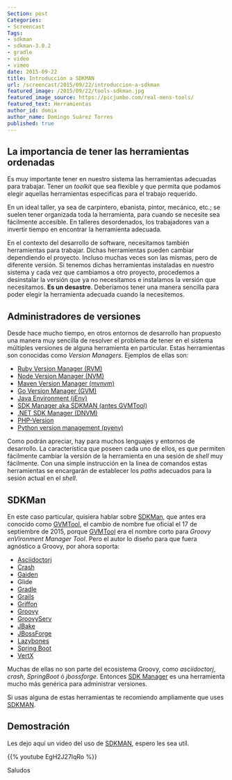 ```yaml
---
Section: post
Categories: 
- Screencast
Tags:
- sdkman
- sdkman-3.0.2
- gradle
- video
- vimeo
date: 2015-09-22
title: Introducción a SDKMAN
url: /screencast/2015/09/22/introduccion-a-sdkman
featured_image: /2015/09/22/tools-sdkman.jpg
featured_image_source: https://picjumbo.com/real-mens-tools/
featured_text: Herramientas
author_id: domix
author_name: Domingo Suárez Torres
published: true
---
```


## La importancia de tener las herramientas ordenadas

Es muy importante tener en nuestro sistema las herramientas adecuadas para trabajar. Tener un _toolkit_ que sea flexible y que permita que podamos elegir aquellas herramientas especificas para el trabajo requerido.

En un ideal taller, ya sea de carpintero, ebanista, pintor, mecánico, etc.; se suelen tener organizada toda la herramienta, para cuando se necesite sea fácilmente accesible. En talleres desordenados, los trabajadores van a invertir tiempo en encontrar la herramienta adecuada.

En el contexto del desarrollo de software, necesitamos también herramientas para trabajar. Dichas herramientas pueden cambiar dependiendo el proyecto. Incluso muchas veces son las mismas, pero de diferente versión. Si tenemos dichas herramientas instaladas en nuestro sistema y cada vez que cambiamos a otro proyecto, procedemos a desinstalar la versión que ya no necesitamos e instalamos la versión que necesitamos. __Es un desastre__. Deberíamos tener una manera sencilla para poder elegir la herramienta adecuada cuando la necesitemos.

## Administradores de versiones

Desde hace mucho tiempo, en otros entornos de desarrollo han propuesto una manera muy sencilla de resolver el problema de tener en el sistema múltiples versiones de alguna herramienta en particular. Estas herramientas son conocidas como _Version Managers_. Ejemplos de ellas son:

* [Ruby Version Manager (RVM)][1]
* [Node Version Manager (NVM)][2]
* [Maven Version Manager (mvnvm)][3]
* [Go Version Manager (GVM)][4]
* [Java Environment (jEnv)][5]
* [SDK Manager aka SDKMAN (antes GVMTool)][6]
* [.NET SDK Manager (DNVM)][7]
* [PHP-Version][8]
* [Python version management (pyenv)][9]

Como podrán apreciar, hay para muchos lenguajes y entornos de desarrollo. La característica que poseen cada uno de ellos, es que permiten fácilmente cambiar la versión de la herramienta en una sesión de _shell_ muy fácilmente. Con una simple instrucción en la linea de comandos estas herramientas se encargarán de establecer los _paths_ adecuados para la sesión actual en el _shell_.

## SDKMan

En este caso particular, quisiera hablar sobre [SDKMan][6], que antes era conocido como [GVMTool][6], el cambio de nombre fue oficial el 17 de septiembre de 2015, porque [GVMTool][6] era el nombre corto para _Groovy enVironment Manager Tool_. Pero el autor lo diseño para que fuera agnóstico a Groovy, por ahora soporta:

* [Asciidoctorj][10]
* [Crash][11]
* [Gaiden][12]
* Glide
* [Gradle][13]
* [Grails][14]
* [Griffon][15]
* [Groovy][16]
* [GroovyServ][17]
* [JBake][18]
* [JBossForge][19]
* [Lazybones][20]
* [Spring Boot][21]
* [VertX][22]

Muchas de ellas no son parte del ecosistema Groovy, como _asciidoctorj_, _crash_, _SpringBoot_ ó _jbossforge_. Entonces [SDK Manager][6] es una herramienta mucho más genérica para administrar versiones.

Si usas alguna de estas herramientas te recomiendo ampliamente que uses [SDKMAN][6].

## Demostración

Les dejo aquí un video del uso de [SDKMAN][6], espero les sea utíl.

{{% youtube EgH2J27lqRo %}}

Saludos


[1]: https://rvm.io
[2]: https://github.com/creationix/nvm
[3]: http://mvnvm.org
[4]: https://github.com/moovweb/gvm
[5]: http://www.jenv.be
[6]: http://sdkman.io
[7]: https://github.com/aspnet/dnvm
[8]: https://github.com/wilmoore/php-version
[9]: https://github.com/yyuu/pyenv
[10]: https://github.com/asciidoctor/asciidoctorj
[11]: http://www.crashub.org
[12]: https://github.com/kobo/gaiden
[13]: http://gradle.org
[14]: https://grails.org
[15]: http://griffon-framework.org
[16]: http://www.groovy-lang.org
[17]: http://kobo.github.io/groovyserv/
[18]: http://jbake.org
[19]: http://forge.jboss.org
[20]: https://github.com/pledbrook/lazybones
[21]: http://projects.spring.io/spring-boot
[22]: http://vertx.io
